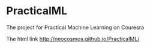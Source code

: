 # PracticalML
The project for Practical Machine Learning on Couresra

The html link
http://neocosmos.github.io/PracticalML/
